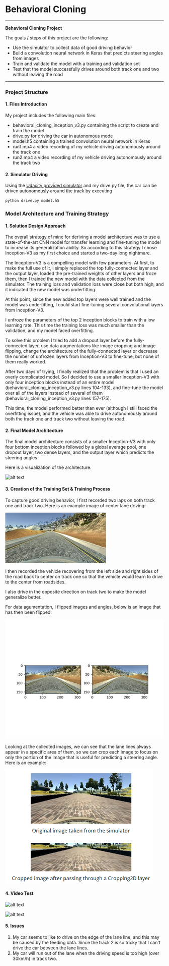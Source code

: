 # **Behavioral Cloning** 

---

**Behavioral Cloning Project**

The goals / steps of this project are the following:

* Use the simulator to collect data of good driving behavior
* Build a convolution neural network in Keras that predicts steering angles from images
* Train and validate the model with a training and validation set
* Test that the model successfully drives around both track one and two without leaving the road

[//]: # (Image References)

[image1]: ./output/
[image2]: ./output/image1.jpg
[image3]: ./output/image2.jpg
[image4]: ./output/image3.jpg
[gif1]: ./output/run1.gif
[gif2]: ./output/run2.gif

---

### Project Structure

#### 1. Files Introduction

My project includes the following main files:

* behavioral_cloning_inception_v3.py containing the script to create and train the model
* drive.py for driving the car in autonomous mode
* model.h5 containing a trained convolution neural network in Keras
* run1.mp4 a video recording of my vehicle driving autonomously around the track one
* run2.mp4 a video recording of my vehicle driving autonomously around the track two

#### 2. Simulator Driving
Using the [Udacity provided simulator](https://github.com/udacity/self-driving-car-sim "simulator") and my drive.py file, the car can be driven autonomously around the track by executing 

```sh
python drive.py model.h5
```

### Model Architecture and Training Strategy

#### 1. Solution Design Approach

The overall strategy of mine for deriving a model architecture was to use a state-of-the-art CNN model for transfer learning and fine-tuning the model to increase its generalization ability. So according to this strategy I chose Inception-V3 as my first choice and started a two-day long nightmare.

The Inception-V3 is a compelling model with few parameters. At first, to make the full use of it, I simply replaced the top fully-connected layer and the output layer, loaded the pre-trained weights of other layers and froze them, then I trained the new model with the data collected from the simulator. The training loss and validation loss were close but both high, and it indicated the new model was underfitting.

At this point, since the new added top layers were well trained and the model was underfitting, I could start fine-tuning several convolutional layers from Inception-V3.

I unfroze the parameters of the top 2 inception blocks to train with a low learning rate. This time the training loss was much smaller than the validation, and my model faced overfitting. 

To solve this problem I tried to add a dropout layer before the fully-connected layer, use data augmentations like image cropping and image flipping, change the architecture of the fully-connected layer or decrease the number of unfrozen layers from Inception-V3 to fine-tune, but none of them really worked.

After two days of trying, I finally realized that the problem is that I used an overly complicated model. So I decided to use a smaller Inception-V3 with only four inception blocks instead of an entire model (behavioral_cloning_inception_v3.py lines 104-133), and fine-tune the model over all of the layers instead of several of them (behavioral_cloning_inception_v3.py lines 157-175).

This time, the model performed better than ever (although I still faced the overfitting issue), and the vehicle was able to drive autonomously around both the track one and track two without leaving the road.

#### 2. Final Model Architecture

The final model architecture consists of a smaller Inception-V3 with only four bottom inception blocks followed by a global average pool, one dropout layer, two dense layers, and the output layer which predicts the steering angles.

Here is a visualization of the architecture.

![alt text][image1]

#### 3. Creation of the Training Set & Training Process

To capture good driving behavior, I first recorded two laps on both track one and track two. Here is an example image of center lane driving:

![alt text][image2]

I then recorded the vehicle recovering from the left side and right sides of the road back to center on track one so that the vehicle would learn to drive to the center from roadsides.

I also drive in the opposite direction on track two to make the model generalize better.

For data agumentation, I flipped images and angles, below is an image that has then been flipped:

![alt text][image3]

Looking at the collected images, we can see that the lane lines always appear in a specific area of them, so we can crop each image to focus on only the portion of the image that is useful for predicting a steering angle.
Here is an example:

![alt text][image4]

#### 4. Video Test

![alt text][gif1]

![alt text][gif2]

#### 5. Issues

1. My car seems to like to drive on the edge of the lane line, and this may be caused by the feeding data. Since the track 2 is so tricky that I can't drive the car between the lane lines.
2. My car will run out of the lane when the driving speed is too high (over 30km/h) in track two.
